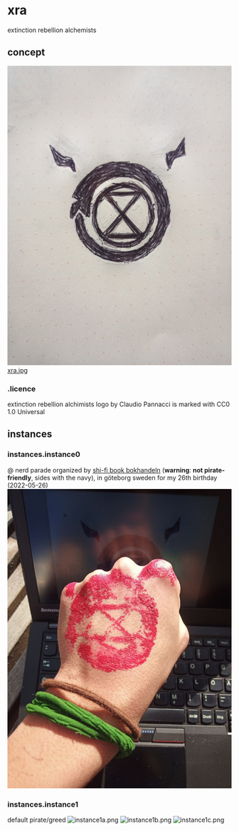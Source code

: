 # xra
extinction rebellion alchemists

## concept
![](xra.jpg)
[xra.jpg](xra.jpg)

### .licence
extinction rebellion alchimists logo by Claudio Pannacci is marked with CC0 1.0 Universal 

## instances

### instances.instance0
@ nerd parade organized by [shi-fi book bokhandeln](https://www.sfbok.se/) (**warning**: **not pirate-friendly**, sides with the navy), in göteborg sweden for my 26th birthday (2022-05-26)
![instance0.png](instance0.png)

### instances.instance1
default pirate/greed
![instance1a.png](instance1a)
![instance1b.png](instance1b)
![instance1c.png](instance1c)
